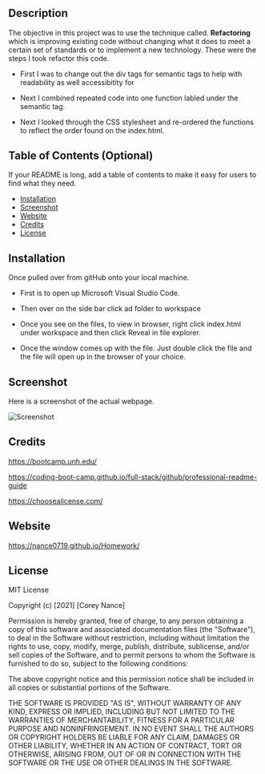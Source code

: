 # <Your-Project-Title>
## Description

The objective in this project was to use the technique called.
**Refactoring** which is improving existing code without changing what it does to meet a certain set of standards or to implement a new technology.  These were the steps I took refactor this code.

- First I was to change out the div tags for semantic tags to help with readability as well accessibitity for 

- Next I combined repeated code into one function labled under the semantic tag.

- Next I looked through the CSS stylesheet and re-ordered the functions to reflect the order found on the index.html.


## Table of Contents (Optional)
If your README is long, add a table of contents to make it easy for users to find what they need.
- [Installation](#installation)
- [Screenshot](#screenshot)
- [Website](#website)
- [Credits](#credits)
- [License](#license)
## Installation
Once pulled over from gitHub onto your local machine.
- First is to open up Microsoft Visual Studio Code.

- Then over on the side bar click ad folder to workspace

- Once you see on the files, to view in browser, right click index.html under workspace and then click Reveal in file explorer.

- Once the window comes up with the file. Just double click the file and the file will open up in the browser of your choice. 
## Screenshot
Here is a screenshot of the actual webpage.
 
 ![Screenshot](./assets/images/Webpage_screenshot.png)
<br>
## Credits
https://bootcamp.unh.edu/ 

https://coding-boot-camp.github.io/full-stack/github/professional-readme-guide

https://choosealicense.com/

## Website
https://nance0719.github.io/Homework/

## License
MIT License

Copyright (c) [2021] [Corey Nance]

Permission is hereby granted, free of charge, to any person obtaining a copy
of this software and associated documentation files (the "Software"), to deal
in the Software without restriction, including without limitation the rights
to use, copy, modify, merge, publish, distribute, sublicense, and/or sell
copies of the Software, and to permit persons to whom the Software is
furnished to do so, subject to the following conditions:

The above copyright notice and this permission notice shall be included in all
copies or substantial portions of the Software.

THE SOFTWARE IS PROVIDED "AS IS", WITHOUT WARRANTY OF ANY KIND, EXPRESS OR
IMPLIED, INCLUDING BUT NOT LIMITED TO THE WARRANTIES OF MERCHANTABILITY,
FITNESS FOR A PARTICULAR PURPOSE AND NONINFRINGEMENT. IN NO EVENT SHALL THE
AUTHORS OR COPYRIGHT HOLDERS BE LIABLE FOR ANY CLAIM, DAMAGES OR OTHER
LIABILITY, WHETHER IN AN ACTION OF CONTRACT, TORT OR OTHERWISE, ARISING FROM,
OUT OF OR IN CONNECTION WITH THE SOFTWARE OR THE USE OR OTHER DEALINGS IN THE
SOFTWARE.





